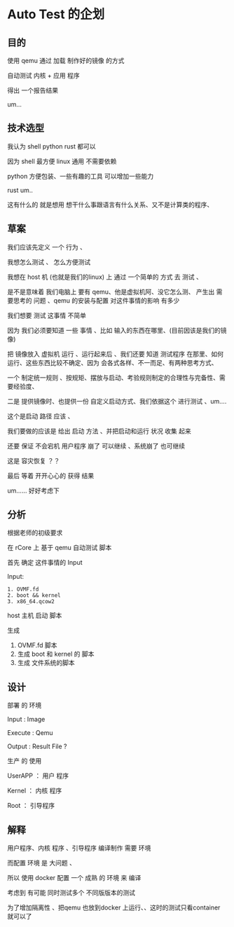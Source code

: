 # Auto Test 的企划

## 目的 

使用 qemu 通过 加载 制作好的镜像 的方式 

自动测试 内核 + 应用 程序 

得出 一个报告结果

um...

## 技术选型 

我认为 shell python rust 都可以 

因为 shell 最方便 linux 通用 不需要依赖

python 方便包装、一些有趣的工具 可以增加一些能力

rust um.. 

这有什么的 就是想用 想干什么事跟语言有什么关系、又不是计算类的程序、

## 草案

我们应该先定义 一个 行为 、

我想怎么测试 、 怎么方便测试 

我想在 host 机 (也就是我们的linux) 上 通过 一个简单的 方式 去 测试 、

是不是意味着 我们电脑上 要有 qemu、他是虚拟机阿、没它怎么测、 产生出 需要思考的 问题 、qemu 的安装与配置 对这件事情的影响 有多少

我们想要 测试 这事情 不简单 

因为 我们必须要知道 一些 事情 、比如 输入的东西在哪里、(目前因该是我们的镜像)

把 镜像放入 虚拟机 运行 、运行起来后 、我们还要 知道 测试程序 在那里、如何运行、这些东西比较不确定、因为 会各式各样、不一而足、有两种思考方式、

一个 制定统一规则 、按规矩、摆放与启动、考验规则制定的合理性与完备性、需要经验度、

二是 提供镜像时、也提供一份 自定义启动方式、我们依据这个 进行测试 、um....

这个是启动 路径 应该 、

我们要做的应该是 给出 启动 方法 、并把启动和运行 状况 收集 起来

还要 保证 不会宕机 用户程序 崩了 可以继续 、系统崩了 也可继续

这是 容灾恢复 ？？ 


最后 等着 开开心心的 获得 结果 

um......    好好考虑下 



## 分析 

根据老师的初级要求 

在 rCore 上 基于 qemu 自动测试 脚本 

首先 确定 这件事情的 Input

Input:

    1. OVMF.fd
    2. boot && kernel 
    3. x86_64.qcow2


host 主机 启动 脚本 

生成   
1. OVMF.fd 脚本
2. 生成 boot 和 kernel 的 脚本
3. 生成 文件系统的脚本


## 设计 

部署 的 环境 

Input : Image

Execute : Qemu

Output : Result File ?

生产 的 使用 

UserAPP ： 用户 程序 

Kernel ： 内核 程序 

Root ： 引导程序


## 解释
用户程序、内核 程序 、引导程序 编译制作 需要 环境 

而配置 环境 是 大问题 、

所以 使用 docker 配置 一个 成熟 的 环境 来 编译 

考虑到 有可能 同时测试多个 不同版版本的测试

为了增加隔离性 、把qemu 也放到docker 上运行、、这时的测试只看container 就可以了